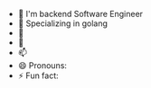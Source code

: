 - 👋  I'm backend Software Engineer  
- 👀 Specializing in golang   
- 🌱  
- 💞️  
- 📫 
- 😄 Pronouns: 
- ⚡ Fun fact: 

<!---
tuye04/tuye04 is a ✨ special ✨ repository because its `README.md` (this file) appears on your GitHub profile.
You can click the Preview link to take a look at your changes.
--->
